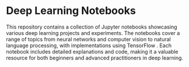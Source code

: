# Deep Learning Notebooks
This repository contains a collection of Jupyter notebooks showcasing various deep learning projects and experiments. The notebooks cover a range of topics from neural networks and computer vision to natural language processing, with implementations using TensorFlow  . Each notebook includes detailed explanations and code, making it a valuable resource for both beginners and advanced practitioners in deep learning.

